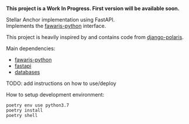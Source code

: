 **This project is a Work In Progress. First version will be available soon.**

Stellar Anchor implementation using FastAPI.  
Implements the [fawaris-python](https://github.com/yuriescl/fawaris-python) interface.

This project is heavily inspired by and contains code from [django-polaris](https://github.com/stellar/django-polaris).

Main dependencies:
- [fawaris-python](https://github.com/yuriescl/fawaris-python)
- [fastapi](https://github.com/tiangolo/fastapi)
- [databases](https://github.com/encode/databases)

TODO: add instructions on how to use/deploy

How to setup development environment:
```
poetry env use python3.7
poetry install
poetry shell
```
